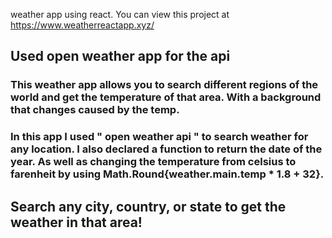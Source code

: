 weather app using react.
You can view this project at https://www.weatherreactapp.xyz/
## Used open weather app for the api

### This weather app allows you to search different regions of the world and get the temperature of that area. With a background that changes caused by the temp.
### In this app I used " open weather api " to search weather for any location. I also declared a function to return the date of the year. As well as changing the temperature from celsius to farenheit by using Math.Round{weather.main.temp * 1.8 + 32}.

## Search any city, country, or state to get the weather in that area!

